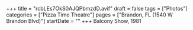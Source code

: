 +++
title = "rcbLEs7OkS0AJQPbmzdD.avif"
draft = false
tags = ["Photos"]
categories = ["Pizza Time Theatre"]
pages = ["Brandon, FL (1540 W Brandon Blvd)"]
startDate = ""
+++
Balcony Show, 1981
